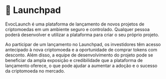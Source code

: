 # 🚀 Launchpad

EvocLaunch é uma  plataforma de lançamento de novos projetos de criptomoedas em um ambiente seguro e controlado. Qualquer pessoa poderá desenvolver e utilizar a plataforma para criar o seu próprio projeto.

Ao participar de um lançamento no Launchpad, os investidores têm acesso antecipado à nova criptomoeda e a oportunidade de comprar tokens com desconto. Além disso, a equipe de desenvolvimento do projeto pode se beneficiar da ampla exposição e credibilidade que a plataforma de lançamento oferece, o que pode ajudar a aumentar a adoção e o sucesso da criptomoeda no mercado.
